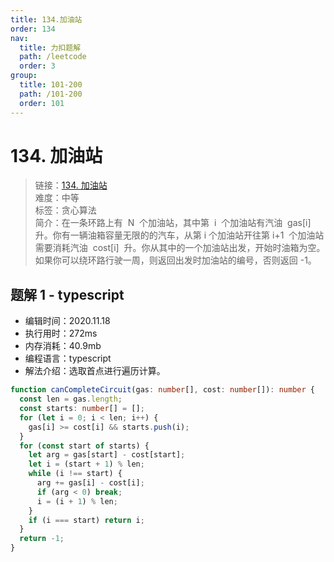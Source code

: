 ```yaml
---
title: 134.加油站
order: 134
nav:
  title: 力扣题解
  path: /leetcode
  order: 3
group:
  title: 101-200
  path: /101-200
  order: 101
---
```


# 134. 加油站

> 链接：[134. 加油站](https://leetcode-cn.com/problems/gas-station/)  
> 难度：中等  
> 标签：贪心算法  
> 简介：在一条环路上有  N  个加油站，其中第  i  个加油站有汽油  gas[i]  升。你有一辆油箱容量无限的的汽车，从第 i 个加油站开往第 i+1  个加油站需要消耗汽油  cost[i]  升。你从其中的一个加油站出发，开始时油箱为空。如果你可以绕环路行驶一周，则返回出发时加油站的编号，否则返回 -1。

## 题解 1 - typescript

- 编辑时间：2020.11.18
- 执行用时：272ms
- 内存消耗：40.9mb
- 编程语言：typescript
- 解法介绍：选取首点进行遍历计算。

```typescript
function canCompleteCircuit(gas: number[], cost: number[]): number {
  const len = gas.length;
  const starts: number[] = [];
  for (let i = 0; i < len; i++) {
    gas[i] >= cost[i] && starts.push(i);
  }
  for (const start of starts) {
    let arg = gas[start] - cost[start];
    let i = (start + 1) % len;
    while (i !== start) {
      arg += gas[i] - cost[i];
      if (arg < 0) break;
      i = (i + 1) % len;
    }
    if (i === start) return i;
  }
  return -1;
}
```
